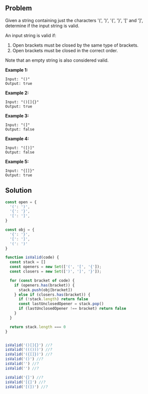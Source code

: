 ## Problem

Given a string containing just the characters '(', ')', '{', '}', '[' and ']',
determine if the input string is valid.

An input string is valid if:

1. Open brackets must be closed by the same type of brackets.
2. Open brackets must be closed in the correct order.

Note that an empty string is also considered valid.

**Example 1:**

```
Input: "()"
Output: true
```

**Example 2:**

```
Input: "()[]{}"
Output: true
```

**Example 3:**

```
Input: "(]"
Output: false
```

**Example 4:**

```
Input: "([)]"
Output: false
```

**Example 5:**

```
Input: "{[]}"
Output: true
```

## Solution

```javascript
const open = {
  '(': ')',
  '{': '}',
  '[': ']',
}

const obj = {
  '{': '}',
  '[': ']',
  '(': ')'
}

function isValid(code) {
  const stack = []
  const openers = new Set(['(', '[', '{']);
  const closers = new Set([')', ']', '}']);

  for (const bracket of code) {
    if (openers.has(bracket)) {
      stack.push(obj[bracket])
    } else if (closers.has(bracket)) {
      if (!stack.length) return false
      const lastUnclosedOpener = stack.pop()
      if (lastUnclosedOpener !== bracket) return false
    } 
  }

  return stack.length === 0
}


isValid('()[]{}') //?
isValid('((()))') //?
isValid('({[]})') //?
isValid('()') //?
isValid('') //?
isValid('') //?

isValid('{]') //?
isValid('[{]') //?
isValid('[(])') //?
```
